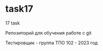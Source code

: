 # task17
17 task
<p>Репозиторий для обучения работе с git</p>
Тестировщик - группа ТПО 102 - 2023 год
